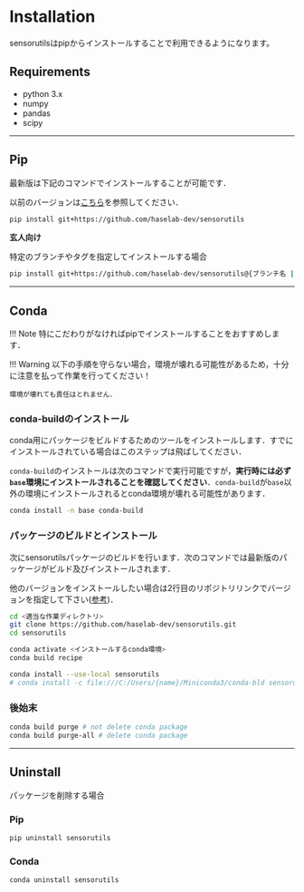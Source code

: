 # Installation

sensorutilsはpipからインストールすることで利用できるようになります。

## Requirements

- python 3.x
- numpy
- pandas
- scipy

---

## Pip

最新版は下記のコマンドでインストールすることが可能です．

以前のバージョンは[こちら](install_prev_ver.md)を参照してください．

```sh
pip install git+https://github.com/haselab-dev/sensorutils
```

**玄人向け**

特定のブランチやタグを指定してインストールする場合

```sh
pip install git+https://github.com/haselab-dev/sensorutils@{ブランチ名 | タグ名}
```

---

## Conda

!!! Note
    特にこだわりがなければpipでインストールすることをおすすめします．

!!! Warning
    以下の手順を守らない場合，環境が壊れる可能性があるため，十分に注意を払って作業を行ってください！

    環境が壊れても責任はとれません．

### conda-buildのインストール

conda用にパッケージをビルドするためのツールをインストールします．すでにインストールされている場合はこのステップは飛ばしてください．

`conda-build`のインストールは次のコマンドで実行可能ですが，**実行時には必ず`base`環境にインストールされることを確認してください**．`conda-build`が`base`以外の環境にインストールされるとconda環境が壊れる可能性があります．

```sh
conda install -n base conda-build
```

### パッケージのビルドとインストール

次にsensorutilsパッケージのビルドを行います．次のコマンドでは最新版のパッケージがビルド及びインストールされます．

他のバージョンをインストールしたい場合は2行目のリポジトリリンクでバージョンを指定して下さい([参考](install_prev_ver.html))．

```sh
cd <適当な作業ディレクトリ>
git clone https://github.com/haselab-dev/sensorutils.git
cd sensorutils

conda activate <インストールするconda環境>
conda build recipe

conda install --use-local sensorutils
# conda install -c file:///C:/Users/{name}/Miniconda3/conda-bld sensorutils
```

### 後始末

```sh
conda build purge # not delete conda package
conda build purge-all # delete conda package
```

---

## Uninstall

パッケージを削除する場合

### Pip

```sh
pip uninstall sensorutils
```

### Conda

```sh
conda uninstall sensorutils
```
